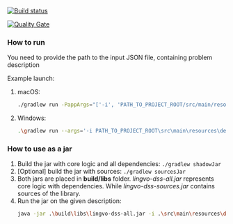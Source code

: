 [![Build status](https://travis-ci.org/demid5111/lingvo-dss.svg?branch=master)](https://travis-ci.org/demid5111/lingvo-dss?branch=master)
 
[![Quality Gate](https://sonarqube.com/api/badges/gate?key=dss.lingvo)](https://sonarqube.com/dashboard/index?id=dss.lingvo)


### How to run

You need to provide the path to the input JSON file, containing problem description

Example launch:

1. macOS:

   ```bash
   ./gradlew run -PappArgs="['-i', 'PATH_TO_PROJECT_ROOT/src/main/resources/description_multilevel.json', '-o', 'artifacts']"
   ```

2. Windows:
   ```bash
   .\gradlew run --args='-i PATH_TO_PROJECT_ROOT\src\main\resources\description_multilevel.json -o artifacts'
   ```

### How to use as a jar

1. Build the jar with core logic and all dependencies: `./gradlew shadowJar`
2. [Optional] build the jar with sources: `./gradlew sourcesJar`
3. Both jars are placed in **build/libs** folder. *lingvo-dss-all.jar* represents core logic with dependencies.
While *lingvo-dss-sources.jar* contains sources of the library.
4. Run the jar on the given description:
   ```bash
   java -jar .\build\libs\lingvo-dss-all.jar -i .\src\main\resources\description_multilevel.json -o artifacts
   ```
